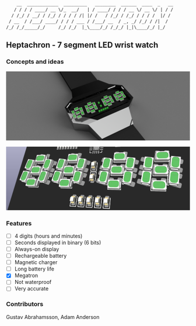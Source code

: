 ```
    __  ____________  _________   ________  ______  ____  _   __
   / / / / ____/ __ \/_  __/   | / ____/ / / / __ \/ __ \/ | / /
  / /_/ / __/ / /_/ / / / / /| |/ /   / /_/ / /_/ / / / /  |/ / 
 / __  / /___/ ____/ / / / ___ / /___/ __  / _, _/ /_/ / /|  /  
/_/ /_/_____/_/     /_/ /_/  |_\____/_/ /_/_/ |_|\____/_/ |_/   
```                                                                
## Heptachron - 7 segment LED wrist watch

### Concepts and ideas


![CAD concept](<Pictures/Heptachron_LED v5.png>)

![PCB render](Pictures/PCB_concept.png)


### Features
 - [ ] 4 digits (hours and minutes)
 - [ ] Seconds displayed in binary (6 bits)
 - [ ] Always-on display
 - [ ] Rechargeable battery
 - [ ] Magnetic charger
 - [ ] Long battery life
 - [x] Megatron
 - [ ] Not waterproof
 - [ ] Very accurate

### Contributors

Gustav Abrahamsson, Adam Anderson 

